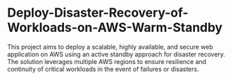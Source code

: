 # Deploy-Disaster-Recovery-of-Workloads-on-AWS-Warm-Standby
This project aims to deploy a scalable, highly available, and secure web application on AWS using an active standby approach for disaster recovery. The solution leverages multiple AWS regions to ensure resilience and continuity of critical workloads in the event of failures or disasters.
